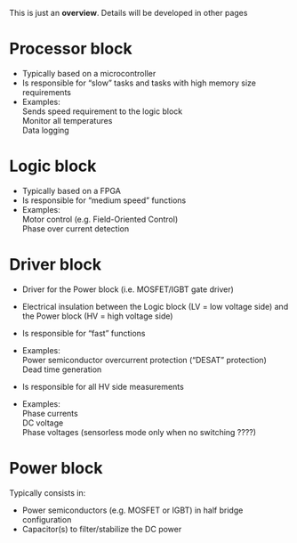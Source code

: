

This is just an **overview**. Details will be developed in other pages


# Processor block
* Typically based on a microcontroller
* Is responsible for “slow” tasks and tasks with high memory size requirements
* Examples:  
Sends speed requirement to the logic block  
Monitor all temperatures  
Data logging


# Logic block
* Typically based on a FPGA
* Is responsible for “medium speed” functions
* Examples:  
Motor control (e.g. Field-Oriented Control)  
Phase over current detection

# Driver block
* Driver for the Power block (i.e. MOSFET/IGBT gate driver)
* Electrical insulation between the Logic block (LV = low voltage side) and the Power block (HV = high voltage side)
* Is responsible for “fast” functions
* Examples:  
Power semiconductor overcurrent protection (“DESAT” protection)  
Dead time generation

* Is responsible for all HV side measurements
* Examples:  
Phase currents  
DC voltage  
Phase voltages (sensorless mode only when no switching ????)

# Power block
Typically consists in:
* Power semiconductors (e.g. MOSFET or IGBT) in half bridge configuration
* Capacitor(s) to filter/stabilize the DC power

